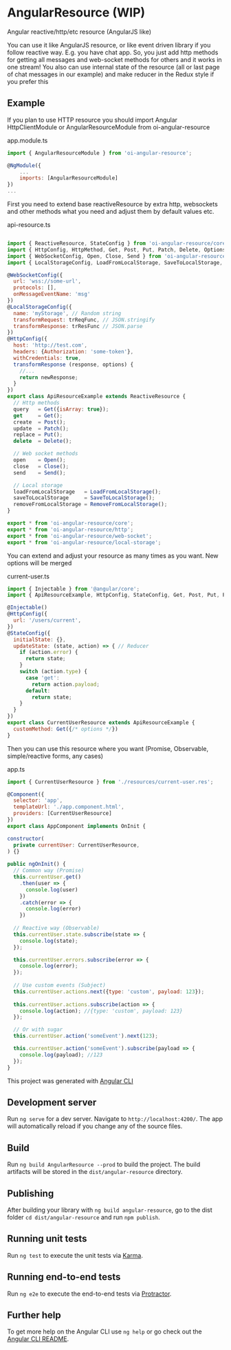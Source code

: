 # AngularResource (WIP)
Angular reactive/http/etc resource (AngularJS like)

You can use it like AngularJS resource, or like event driven library if you follow reactive way.
E.g. you have chat app. So, you just add http methods for getting all messages and web-socket methods for others and it works in one stream! You also can use internal state of the resource (all or last page of chat messages in our example) and make reducer in the Redux style if you prefer this

## Example
If you plan to use HTTP resource you should import Angular HttpClientModule or AngularResourceModule from oi-angular-resource

app.module.ts
```js
import { AngularResourceModule } from 'oi-angular-resource';

@NgModule({
    ...
    imports: [AngularResourceModule]
})
...
```

First you need to extend base reactiveResource by extra http, websockets and other methods what you need and adjust them by default values etc.

api-resource.ts
```js

import { ReactiveResource, StateConfig } from 'oi-angular-resource/core';
import { HttpConfig, HttpMethod, Get, Post, Put, Patch, Delete, Options, Head, Jsonp} from 'oi-angular-resource/http';
import { WebSocketConfig, Open, Close, Send } from 'oi-angular-resource/web-socket';
import { LocalStorageConfig, LoadFromLocalStorage, SaveToLocalStorage, RemoveFromLocalStorage } from 'oi-angular-resource/local-storage';

@WebSocketConfig({
  url: 'wss://some-url',
  protocols: [],
  onMessageEventName: 'msg'
})
@LocalStorageConfig({
  name: 'myStorage', // Random string
  transformRequest: trReqFunc, // JSON.stringify
  transformResponse: trResFunc // JSON.parse
})
@HttpConfig({
  host: 'http://test.com',
  headers: {Authorization: 'some-token'},
  withCredentials: true,
  transformResponse (response, options) {
    //...
    return newResponse;
  }
})
export class ApiResourceExample extends ReactiveResource {
  // Http methods
  query   = Get({isArray: true});
  get     = Get();
  create  = Post();
  update  = Patch();
  replace = Put();
  delete  = Delete();

  // Web socket methods
  open    = Open();
  close   = Close();
  send    = Send();

  // Local storage
  loadFromLocalStorage   = LoadFromLocalStorage();
  saveToLocalStorage     = SaveToLocalStorage();
  removeFromLocalStorage = RemoveFromLocalStorage();
}

export * from 'oi-angular-resource/core';
export * from 'oi-angular-resource/http';
export * from 'oi-angular-resource/web-socket';
export * from 'oi-angular-resource/local-storage';
```

You can extend and adjust your resource as many times as you want. New options will be merged

current-user.ts
```js
import { Injectable } from '@angular/core';
import { ApiResourceExample, HttpConfig, StateConfig, Get, Post, Put, Patch, Delete } from './api-resource';

@Injectable()
@HttpConfig({
  url: '/users/current',
})
@StateConfig({
  initialState: {},
  updateState: (state, action) => { // Reducer
    if (action.error) {
      return state;
    }
    switch (action.type) {
      case 'get':
        return action.payload;
      default:
        return state;
    }
  }
})
export class CurrentUserResource extends ApiResourceExample {
  customMethod: Get({/* options */})
}
```

Then you can use this resource where you want (Promise, Observable, simple/reactive forms, any cases)

app.ts
```js
import { CurrentUserResource } from './resources/current-user.res';

@Component({
  selector: 'app',
  templateUrl: './app.component.html',
  providers: [CurrentUserResource]
})
export class AppComponent implements OnInit {

constructor(
  private currentUser: CurrentUserResource,
) {}
  
public ngOnInit() {
  // Common way (Promise)
  this.currentUser.get()
    .then(user => {
      console.log(user)
    })
    .catch(error => {
      console.log(error)
    })
    
  // Reactive way (Observable)
  this.currentUser.state.subscribe(state => {
    console.log(state);
  });

  this.currentUser.errors.subscribe(error => {
    console.log(error);
  });
  
  // Use custom events (Subject)
  this.currentUser.actions.next({type: 'custom', payload: 123});
  
  this.currentUser.actions.subscribe(action => {
    console.log(action); //{type: 'custom', payload: 123}
  });

  // Or with sugar
  this.currentUser.action('someEvent').next(123);

  this.currentUser.action('someEvent').subscribe(payload => {
    console.log(payload); //123
  });
}
```


This project was generated with [Angular CLI](https://github.com/angular/angular-cli)

## Development server

Run `ng serve` for a dev server. Navigate to `http://localhost:4200/`. The app will automatically reload if you change any of the source files.

## Build

Run `ng build AngularResource --prod` to build the project. The build artifacts will be stored in the `dist/angular-resource` directory.

## Publishing

After building your library with `ng build angular-resource`, go to the dist folder `cd dist/angular-resource` and run `npm publish`.

## Running unit tests

Run `ng test` to execute the unit tests via [Karma](https://karma-runner.github.io).

## Running end-to-end tests

Run `ng e2e` to execute the end-to-end tests via [Protractor](http://www.protractortest.org/).

## Further help

To get more help on the Angular CLI use `ng help` or go check out the [Angular CLI README](https://github.com/angular/angular-cli/blob/master/README.md).
